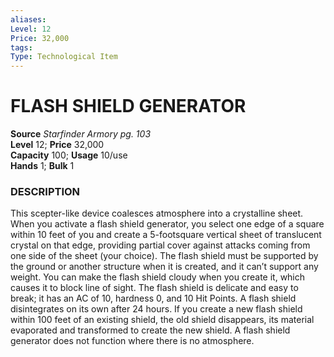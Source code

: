 ```yaml
---
aliases: 
Level: 12 
Price: 32,000
tags: 
Type: Technological Item
---
```


# FLASH SHIELD GENERATOR

**Source** _Starfinder Armory pg. 103_  
**Level** 12; **Price** 32,000  
**Capacity** 100; **Usage** 10/use  
**Hands** 1; **Bulk** 1

### DESCRIPTION

This scepter-like device coalesces atmosphere into a crystalline sheet. When you activate a flash shield generator, you select one edge of a square within 10 feet of you and create a 5-footsquare vertical sheet of translucent crystal on that edge, providing partial cover against attacks coming from one side of the sheet (your choice). The flash shield must be supported by the ground or another structure when it is created, and it can’t support any weight. You can make the flash shield cloudy when you create it, which causes it to block line of sight. The flash shield is delicate and easy to break; it has an AC of 10, hardness 0, and 10 Hit Points. A flash shield disintegrates on its own after 24 hours. If you create a new flash shield within 100 feet of an existing shield, the old shield disappears, its material evaporated and transformed to create the new shield. A flash shield generator does not function where there is no atmosphere.